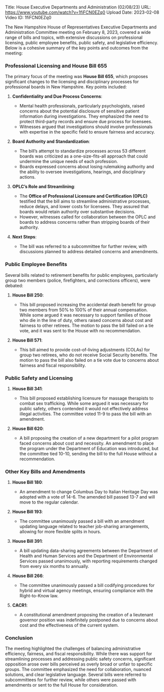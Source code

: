 Title: House Executive Departments and Administration (02/08/23)
URL: https://www.youtube.com/watch?v=1fiFCN0EZq0
Upload Date: 2023-02-08
Video ID: 1fiFCN0EZq0

The New Hampshire House of Representatives Executive Departments and Administration Committee meeting on February 8, 2023, covered a wide range of bills and topics, with extensive discussions on professional licensing, public employee benefits, public safety, and legislative efficiency. Below is a cohesive summary of the key points and outcomes from the meeting:

### **Professional Licensing and House Bill 655**
The primary focus of the meeting was **House Bill 655**, which proposes significant changes to the licensing and disciplinary processes for professional boards in New Hampshire. Key points included:

1. **Confidentiality and Due Process Concerns**:  
   - Mental health professionals, particularly psychologists, raised concerns about the potential disclosure of sensitive patient information during investigations. They emphasized the need to protect third-party records and ensure due process for licensees.  
   - Witnesses argued that investigations should involve professionals with expertise in the specific field to ensure fairness and accuracy.

2. **Board Authority and Standardization**:  
   - The bill’s attempt to standardize processes across 53 different boards was criticized as a one-size-fits-all approach that could undermine the unique needs of each profession.  
   - Boards expressed concerns about losing rulemaking authority and the ability to oversee investigations, hearings, and disciplinary actions.  

3. **OPLC’s Role and Streamlining**:  
   - The **Office of Professional Licensure and Certification (OPLC)** testified that the bill aims to streamline administrative processes, reduce delays, and lower costs for licensees. They assured that boards would retain authority over substantive decisions.  
   - However, witnesses called for collaboration between the OPLC and boards to address concerns rather than stripping boards of their authority.  

4. **Next Steps**:  
   - The bill was referred to a subcommittee for further review, with discussions planned to address detailed concerns and amendments.  

### **Public Employee Benefits**
Several bills related to retirement benefits for public employees, particularly group two members (police, firefighters, and corrections officers), were debated:

1. **House Bill 250**:  
   - This bill proposed increasing the accidental death benefit for group two members from 50% to 100% of their annual compensation. While some argued it was necessary to support families of those who die in the line of duty, others raised concerns about cost and fairness to other retirees. The motion to pass the bill failed on a tie vote, and it was sent to the House with no recommendation.  

2. **House Bill 571**:  
   - This bill aimed to provide cost-of-living adjustments (COLAs) for group two retirees, who do not receive Social Security benefits. The motion to pass the bill also failed on a tie vote due to concerns about fairness and fiscal responsibility.  

### **Public Safety and Licensing**
1. **House Bill 341**:  
   - This bill proposed establishing licensure for massage therapists to combat sex trafficking. While some argued it was necessary for public safety, others contended it would not effectively address illegal activities. The committee voted 11-9 to pass the bill with an amendment.  

2. **House Bill 620**:  
   - A bill proposing the creation of a new department for a pilot program faced concerns about cost and necessity. An amendment to place the program under the Department of Education was introduced, but the committee tied 10-10, sending the bill to the full House without a recommendation.  

### **Other Key Bills and Amendments**
1. **House Bill 180**:  
   - An amendment to change Columbus Day to Italian Heritage Day was adopted with a vote of 14-6. The amended bill passed 13-7 and will move to the regular calendar.  

2. **House Bill 193**:  
   - The committee unanimously passed a bill with an amendment updating language related to teacher job-sharing arrangements, allowing for more flexible splits in hours.  

3. **House Bill 391**:  
   - A bill updating data-sharing agreements between the Department of Health and Human Services and the Department of Environmental Services passed unanimously, with reporting requirements changed from every six months to annually.  

4. **House Bill 266**:  
   - The committee unanimously passed a bill codifying procedures for hybrid and virtual agency meetings, ensuring compliance with the Right-to-Know law.  

5. **CACR1**:  
   - A constitutional amendment proposing the creation of a lieutenant governor position was indefinitely postponed due to concerns about cost and the effectiveness of the current system.  

### **Conclusion**
The meeting highlighted the challenges of balancing administrative efficiency, fairness, and fiscal responsibility. While there was support for streamlining processes and addressing public safety concerns, significant opposition arose over bills perceived as overly broad or unfair to specific groups. The committee emphasized the need for collaboration, nuanced solutions, and clear legislative language. Several bills were referred to subcommittees for further review, while others were passed with amendments or sent to the full House for consideration.